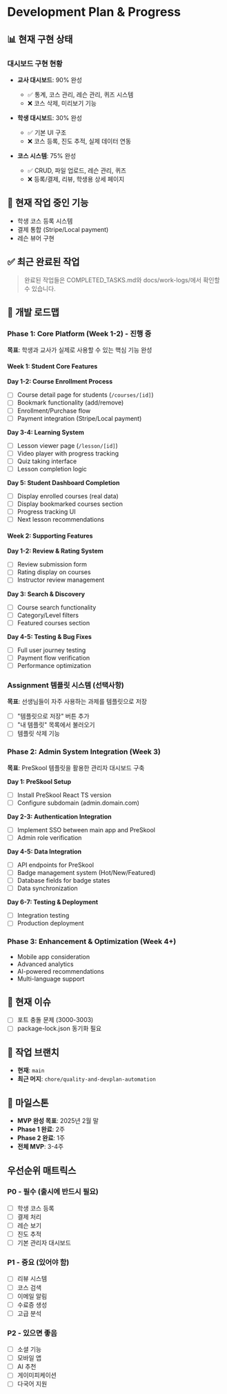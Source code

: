 # Development Plan & Progress

## 📊 현재 구현 상태

### 대시보드 구현 현황
- **교사 대시보드**: 90% 완성
  - ✅ 통계, 코스 관리, 레슨 관리, 퀴즈 시스템
  - ❌ 코스 삭제, 미리보기 기능
  
- **학생 대시보드**: 30% 완성
  - ✅ 기본 UI 구조
  - ❌ 코스 등록, 진도 추적, 실제 데이터 연동

- **코스 시스템**: 75% 완성
  - ✅ CRUD, 파일 업로드, 레슨 관리, 퀴즈
  - ❌ 등록/결제, 리뷰, 학생용 상세 페이지

## 🚀 현재 작업 중인 기능
- 학생 코스 등록 시스템
- 결제 통합 (Stripe/Local payment)
- 레슨 뷰어 구현

## ✅ 최근 완료된 작업
> 완료된 작업들은 COMPLETED_TASKS.md와 docs/work-logs/에서 확인할 수 있습니다.

## 📅 개발 로드맵

### Phase 1: Core Platform (Week 1-2) - 진행 중
**목표**: 학생과 교사가 실제로 사용할 수 있는 핵심 기능 완성

#### Week 1: Student Core Features
**Day 1-2: Course Enrollment Process**
- [ ] Course detail page for students (`/courses/[id]`)
- [ ] Bookmark functionality (add/remove)
- [ ] Enrollment/Purchase flow
- [ ] Payment integration (Stripe/Local payment)

**Day 3-4: Learning System**
- [ ] Lesson viewer page (`/lesson/[id]`)
- [ ] Video player with progress tracking
- [ ] Quiz taking interface
- [ ] Lesson completion logic

**Day 5: Student Dashboard Completion**
- [ ] Display enrolled courses (real data)
- [ ] Display bookmarked courses section
- [ ] Progress tracking UI
- [ ] Next lesson recommendations

#### Week 2: Supporting Features
**Day 1-2: Review & Rating System**
- [ ] Review submission form
- [ ] Rating display on courses
- [ ] Instructor review management

**Day 3: Search & Discovery**
- [ ] Course search functionality
- [ ] Category/Level filters
- [ ] Featured courses section

**Day 4-5: Testing & Bug Fixes**
- [ ] Full user journey testing
- [ ] Payment flow verification
- [ ] Performance optimization

### Assignment 템플릿 시스템 (선택사항)
**목표**: 선생님들이 자주 사용하는 과제를 템플릿으로 저장

- [ ] "템플릿으로 저장" 버튼 추가
- [ ] "내 템플릿" 목록에서 불러오기
- [ ] 템플릿 삭제 기능

### Phase 2: Admin System Integration (Week 3)
**목표**: PreSkool 템플릿을 활용한 관리자 대시보드 구축

**Day 1: PreSkool Setup**
- [ ] Install PreSkool React TS version
- [ ] Configure subdomain (admin.domain.com)

**Day 2-3: Authentication Integration**
- [ ] Implement SSO between main app and PreSkool
- [ ] Admin role verification

**Day 4-5: Data Integration**
- [ ] API endpoints for PreSkool
- [ ] Badge management system (Hot/New/Featured)
- [ ] Database fields for badge states
- [ ] Data synchronization

**Day 6-7: Testing & Deployment**
- [ ] Integration testing
- [ ] Production deployment

### Phase 3: Enhancement & Optimization (Week 4+)
- Mobile app consideration
- Advanced analytics
- AI-powered recommendations
- Multi-language support

## 🐛 현재 이슈
- [ ] 포트 충돌 문제 (3000-3003)
- [ ] package-lock.json 동기화 필요

## 📝 작업 브랜치
- **현재**: `main`
- **최근 머지**: `chore/quality-and-devplan-automation`

## 🎯 마일스톤
- **MVP 완성 목표**: 2025년 2월 말
- **Phase 1 완료**: 2주
- **Phase 2 완료**: 1주  
- **전체 MVP**: 3-4주

## 우선순위 매트릭스

### P0 - 필수 (출시에 반드시 필요)
- [ ] 학생 코스 등록
- [ ] 결제 처리
- [ ] 레슨 보기
- [ ] 진도 추적
- [ ] 기본 관리자 대시보드

### P1 - 중요 (있어야 함)
- [ ] 리뷰 시스템
- [ ] 코스 검색
- [ ] 이메일 알림
- [ ] 수료증 생성
- [ ] 고급 분석

### P2 - 있으면 좋음
- [ ] 소셜 기능
- [ ] 모바일 앱
- [ ] AI 추천
- [ ] 게이미피케이션
- [ ] 다국어 지원
